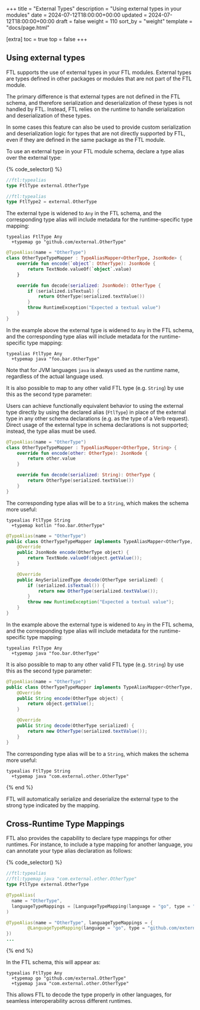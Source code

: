 +++
title = "External Types"
description = "Using external types in your modules"
date = 2024-07-12T18:00:00+00:00
updated = 2024-07-12T18:00:00+00:00
draft = false
weight = 110
sort_by = "weight"
template = "docs/page.html"

[extra]
toc = true
top = false
+++

## Using external types

FTL supports the use of external types in your FTL modules. External types are types defined in other packages or modules that are not part of the FTL module.

The primary difference is that external types are not defined in the FTL schema, and therefore serialization and deserialization of these types is not handled 
by FTL. Instead, FTL relies on the runtime to handle serialization and deserialization of these types.

In some cases this feature can also be used to provide custom serialization and deserialization logic for types that are not directly supported by FTL, even
if they are defined in the same package as the FTL module.

To use an external type in your FTL module schema, declare a type alias over the external type:

{% code_selector() %}
<!-- go -->

```go
//ftl:typealias
type FtlType external.OtherType

//ftl:typealias
type FtlType2 = external.OtherType
```

The external type is widened to `Any` in the FTL schema, and the corresponding type alias will include metadata
for the runtime-specific type mapping:

```
typealias FtlType Any
  +typemap go "github.com/external.OtherType"
```

<!-- kotlin -->

```kotlin 
@TypeAlias(name = "OtherType")
class OtherTypeTypeMapper : TypeAliasMapper<OtherType, JsonNode> {
    override fun encode(`object`: OtherType): JsonNode {
        return TextNode.valueOf(`object`.value)
    }

    override fun decode(serialized: JsonNode): OtherType {
        if (serialized.isTextual) {
            return OtherType(serialized.textValue())
        }
        throw RuntimeException("Expected a textual value")
    }
}
```

In the example above the external type is widened to `Any` in the FTL schema, and the corresponding type alias will include metadata
for the runtime-specific type mapping:

```
typealias FtlType Any
  +typemap java "foo.bar.OtherType"
```

Note that for JVM languages `java` is always used as the runtime name, regardless of the actual language used.

It is also possible to map to any other valid FTL type (e.g. `String`) by use this as the second type parameter:

Users can achieve functionally equivalent behavior to using the external type directly by using the declared
alias (`FtlType`) in place of the external type in any other schema declarations (e.g. as the type of a Verb request). Direct usage of the external type in schema declarations is not supported;
instead, the type alias must be used.

```kotlin 
@TypeAlias(name = "OtherType")
class OtherTypeTypeMapper : TypeAliasMapper<OtherType, String> {
    override fun encode(other: OtherType): JsonNode {
        return other.value
    }

    override fun decode(serialized: String): OtherType {
        return OtherType(serialized.textValue())
    }
}
```

The corresponding type alias will be to a `String`, which makes the schema more useful:

```
typealias FtlType String
  +typemap kotlin "foo.bar.OtherType"
```

<!-- java -->
```java
@TypeAlias(name = "OtherType")
public class OtherTypeTypeMapper implements TypeAliasMapper<OtherType, JsonNode> {
    @Override
    public JsonNode encode(OtherType object) {
        return TextNode.valueOf(object.getValue());
    }

    @Override
    public AnySerializedType decode(OtherType serialized) {
        if (serialized.isTextual()) {
            return new OtherType(serialized.textValue());
        }
        throw new RuntimeException("Expected a textual value");
    }
}
```

In the example above the external type is widened to `Any` in the FTL schema, and the corresponding type alias will include metadata
for the runtime-specific type mapping:

```
typealias FtlType Any
  +typemap java "foo.bar.OtherType"
```

It is also possible to map to any other valid FTL type (e.g. `String`) by use this as the second type parameter:


```java
@TypeAlias(name = "OtherType")
public class OtherTypeTypeMapper implements TypeAliasMapper<OtherType, String> {
    @Override
    public String encode(OtherType object) {
        return object.getValue();
    }

    @Override
    public String decode(OtherType serialized) {
        return new OtherType(serialized.textValue());
    }
}
```

The corresponding type alias will be to a `String`, which makes the schema more useful:

```
typealias FtlType String
  +typemap java "com.external.other.OtherType"
```
{% end %}


FTL will automatically serialize and deserialize the external type to the strong type indicated by the mapping.

## Cross-Runtime Type Mappings

FTL also provides the capability to declare type mappings for other runtimes. For instance, to include a type mapping for another language, you can 
annotate your type alias declaration as follows:


{% code_selector() %}
<!-- go -->

```go
//ftl:typealias
//ftl:typemap java "com.external.other.OtherType"
type FtlType external.OtherType
```

<!-- kotlin -->

```kotlin
@TypeAlias(
  name = "OtherType",
  languageTypeMappings = [LanguageTypeMapping(language = "go", type = "github.com/external.OtherType")]
)
```

<!-- java -->

```java
@TypeAlias(name = "OtherType", languageTypeMappings = {
        @LanguageTypeMapping(language = "go", type = "github.com/external.OtherType"),
})
...
```

{% end %}

In the FTL schema, this will appear as:

```
typealias FtlType Any
  +typemap go "github.com/external.OtherType"
  +typemap java "com.external.other.OtherType"
```

This allows FTL to decode the type properly in other languages, for seamless 
interoperability across different runtimes.